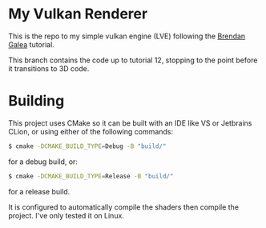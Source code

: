 # My Vulkan Renderer
This is the repo to my simple vulkan engine (LVE) following the [Brendan Galea](https://www.youtube.com/playlist?list=PL8327DO66nu9qYVKLDmdLW_84-yE4auCR) tutorial.

This branch contains the code up to tutorial 12, stopping to the point before it transitions to 3D code.

# Building
This project uses CMake so it can be built with an IDE like VS or Jetbrains CLion, or using either of the following commands:
```bash
$ cmake -DCMAKE_BUILD_TYPE=Debug -B "build/"
```
for a debug build, or:
```bash
$ cmake -DCMAKE_BUILD_TYPE=Release -B "build/"
```
for a release build.

It is configured to automatically compile the shaders then compile the project. I've only tested it on Linux.
